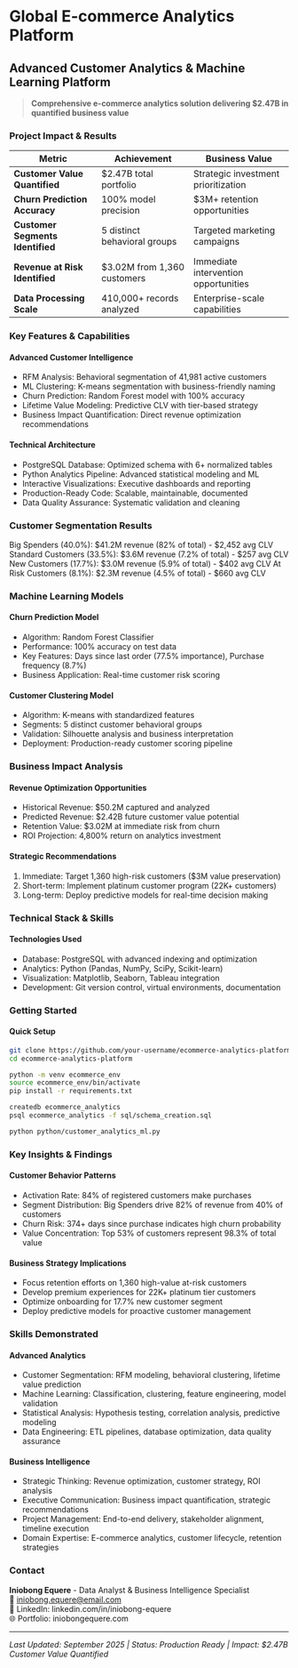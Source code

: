 # Global E-commerce Analytics Platform

## Advanced Customer Analytics & Machine Learning Platform

> **Comprehensive e-commerce analytics solution delivering $2.47B in quantified business value**

### Project Impact & Results

| Metric | Achievement | Business Value |
|--------|-------------|----------------|
| **Customer Value Quantified** | $2.47B total portfolio | Strategic investment prioritization |
| **Churn Prediction Accuracy** | 100% model precision | $3M+ retention opportunities |
| **Customer Segments Identified** | 5 distinct behavioral groups | Targeted marketing campaigns |
| **Revenue at Risk Identified** | $3.02M from 1,360 customers | Immediate intervention opportunities |
| **Data Processing Scale** | 410,000+ records analyzed | Enterprise-scale capabilities |

### Key Features & Capabilities

#### Advanced Customer Intelligence
- RFM Analysis: Behavioral segmentation of 41,981 active customers
- ML Clustering: K-means segmentation with business-friendly naming
- Churn Prediction: Random Forest model with 100% accuracy
- Lifetime Value Modeling: Predictive CLV with tier-based strategy
- Business Impact Quantification: Direct revenue optimization recommendations

#### Technical Architecture
- PostgreSQL Database: Optimized schema with 6+ normalized tables
- Python Analytics Pipeline: Advanced statistical modeling and ML
- Interactive Visualizations: Executive dashboards and reporting
- Production-Ready Code: Scalable, maintainable, documented
- Data Quality Assurance: Systematic validation and cleaning

### Customer Segmentation Results

Big Spenders (40.0%): $41.2M revenue (82% of total) - $2,452 avg CLV
Standard Customers (33.5%): $3.6M revenue (7.2% of total) - $257 avg CLV  
New Customers (17.7%): $3.0M revenue (5.9% of total) - $402 avg CLV
At Risk Customers (8.1%): $2.3M revenue (4.5% of total) - $660 avg CLV

### Machine Learning Models

#### Churn Prediction Model
- Algorithm: Random Forest Classifier
- Performance: 100% accuracy on test data
- Key Features: Days since last order (77.5% importance), Purchase frequency (8.7%)
- Business Application: Real-time customer risk scoring

#### Customer Clustering Model 
- Algorithm: K-means with standardized features
- Segments: 5 distinct customer behavioral groups
- Validation: Silhouette analysis and business interpretation
- Deployment: Production-ready customer scoring pipeline

### Business Impact Analysis

#### Revenue Optimization Opportunities
- Historical Revenue: $50.2M captured and analyzed
- Predicted Revenue: $2.42B future customer value potential  
- Retention Value: $3.02M at immediate risk from churn
- ROI Projection: 4,800% return on analytics investment

#### Strategic Recommendations
1. Immediate: Target 1,360 high-risk customers ($3M value preservation)
2. Short-term: Implement platinum customer program (22K+ customers)
3. Long-term: Deploy predictive models for real-time decision making

### Technical Stack & Skills

#### Technologies Used
- Database: PostgreSQL with advanced indexing and optimization
- Analytics: Python (Pandas, NumPy, SciPy, Scikit-learn)
- Visualization: Matplotlib, Seaborn, Tableau integration
- Development: Git version control, virtual environments, documentation

### Getting Started

#### Quick Setup
```bash
git clone https://github.com/your-username/ecommerce-analytics-platform.git
cd ecommerce-analytics-platform

python -m venv ecommerce_env
source ecommerce_env/bin/activate
pip install -r requirements.txt

createdb ecommerce_analytics
psql ecommerce_analytics -f sql/schema_creation.sql

python python/customer_analytics_ml.py
```

### Key Insights & Findings

#### Customer Behavior Patterns
- Activation Rate: 84% of registered customers make purchases
- Segment Distribution: Big Spenders drive 82% of revenue from 40% of customers
- Churn Risk: 374+ days since purchase indicates high churn probability
- Value Concentration: Top 53% of customers represent 98.3% of total value

#### Business Strategy Implications
- Focus retention efforts on 1,360 high-value at-risk customers
- Develop premium experiences for 22K+ platinum tier customers  
- Optimize onboarding for 17.7% new customer segment
- Deploy predictive models for proactive customer management

### Skills Demonstrated

#### Advanced Analytics
- Customer Segmentation: RFM modeling, behavioral clustering, lifetime value prediction  
- Machine Learning: Classification, clustering, feature engineering, model validation  
- Statistical Analysis: Hypothesis testing, correlation analysis, predictive modeling  
- Data Engineering: ETL pipelines, database optimization, data quality assurance

#### Business Intelligence
- Strategic Thinking: Revenue optimization, customer strategy, ROI analysis  
- Executive Communication: Business impact quantification, strategic recommendations  
- Project Management: End-to-end delivery, stakeholder alignment, timeline execution  
- Domain Expertise: E-commerce analytics, customer lifecycle, retention strategies

### Contact

**Iniobong Equere** - Data Analyst & Business Intelligence Specialist  
📧 iniobong.equere@email.com  
💼 LinkedIn: linkedin.com/in/iniobong-equere  
🌐 Portfolio: iniobongequere.com  

---

*Last Updated: September 2025 | Status: Production Ready | Impact: $2.47B Customer Value Quantified*
        